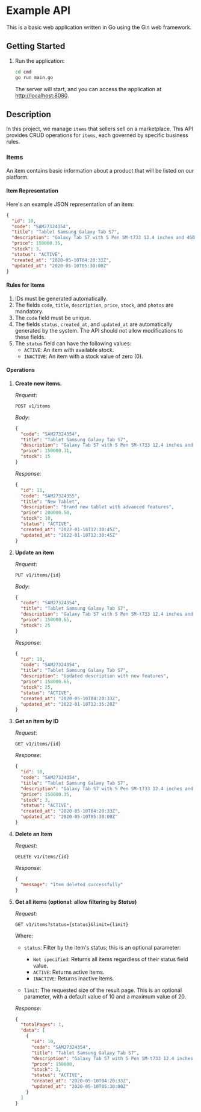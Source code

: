 # Example API

This is a basic web application written in Go using the Gin web framework.

## Getting Started

1. Run the application:

   ```bash
   cd cmd
   go run main.go
   ```

   The server will start, and you can access the application at [http://localhost:8080](http://localhost:8080).

## Description

In this project, we manage `items` that sellers sell on a marketplace. This API provides CRUD operations for `items`, each governed by specific business rules.

### Items

An item contains basic information about a product that will be listed on our platform.

#### Item Representation

Here's an example JSON representation of an item:

```json
{
  "id": 10,
  "code": "SAM27324354",
  "title": "Tablet Samsung Galaxy Tab S7",
  "description": "Galaxy Tab S7 with S Pen SM-t733 12.4 inches and 4GB RAM",
  "price": 150000.35,
  "stock": 3,
  "status": "ACTIVE",
  "created_at": "2020-05-10T04:20:33Z",
  "updated_at": "2020-05-10T05:30:00Z"
}
```

#### Rules for Items

1. IDs must be generated automatically.
2. The fields `code`, `title`, `description`, `price`, `stock`, and `photos` are mandatory.
3. The `code` field must be unique.
4. The fields `status`, `created_at`, and `updated_at` are automatically generated by the system. The API should not allow modifications to these fields.
5. The `status` field can have the following values:
   - `ACTIVE`: An item with available stock.
   - `INACTIVE`: An item with a stock value of zero (0).

#### Operations

1. **Create new items.**

   _Request_:

   ```
   POST v1/items
   ```

   _Body_:

   ```json
   {
     "code": "SAM27324354",
     "title": "Tablet Samsung Galaxy Tab S7",
     "description": "Galaxy Tab S7 with S Pen SM-t733 12.4 inches and 4GB RAM",
     "price": 150000.31,
     "stock": 15
   }
   ```

   _Response_:

   ```json
   {
     "id": 11,
     "code": "SAM27324355",
     "title": "New Tablet",
     "description": "Brand new tablet with advanced features",
     "price": 200000.50,
     "stock": 10,
     "status": "ACTIVE",
     "created_at": "2022-01-18T12:30:45Z",
     "updated_at": "2022-01-18T12:30:45Z"
   }
   ```

2. **Update an item**

   _Request_:

   ```
   PUT v1/items/{id}
   ```

   _Body_:

   ```json
   {
     "code": "SAM27324354",
     "title": "Tablet Samsung Galaxy Tab S7",
     "description": "Galaxy Tab S7 with S Pen SM-t733 12.4 inches and 4GB RAM",
     "price": 158000.65,
     "stock": 25
   }
   ```

   _Response_:

   ```json
   {
     "id": 10,
     "code": "SAM27324354",
     "title": "Tablet Samsung Galaxy Tab S7",
     "description": "Updated description with new features",
     "price": 158000.65,
     "stock": 25,
     "status": "ACTIVE",
     "created_at": "2020-05-10T04:20:33Z",
     "updated_at": "2022-01-18T12:35:20Z"
   }
   ```

3. **Get an item by ID**

   _Request_:

   ```
   GET v1/items/{id}
   ```

   _Response_:

   ```json
   {
     "id": 10,
     "code": "SAM27324354",
     "title": "Tablet Samsung Galaxy Tab S7",
     "description": "Galaxy Tab S7 with S Pen SM-t733 12.4 inches and 4GB RAM",
     "price": 150000.35,
     "stock": 3,
     "status": "ACTIVE",
     "created_at": "2020-05-10T04:20:33Z",
     "updated_at": "2020-05-10T05:30:00Z"
   }
   ```

4. **Delete an Item**

   _Request_:

   ```
   DELETE v1/items/{id}
   ```

   _Response_:

   ```json
   {
     "message": "Item deleted successfully"
   }
   ```

5. **Get all items (optional: allow filtering by _Status_)**

   _Request_:

   ```
   GET v1/items?status={status}&limit={limit}
   ```

   Where:

   - `status`: Filter by the item's status; this is an optional parameter:
     - `Not specified`: Returns all items regardless of their status field value.
     - `ACTIVE`: Returns active items.
     - `INACTIVE`: Returns inactive items.

   - `limit`: The requested size of the result page. This is an optional parameter, with a default value of 10 and a maximum value of 20.

   _Response_:

   ```json
   {
     "totalPages": 1,
     "data": [
       {
         "id": 10,
         "code": "SAM27324354",
         "title": "Tablet Samsung Galaxy Tab S7",
         "description": "Galaxy Tab S7 with S Pen SM-t733 12.4 inches and 4GB RAM",
         "price": 150000,
         "stock": 3,
         "status": "ACTIVE",
         "created_at": "2020-05-10T04:20:33Z",
         "updated_at": "2020-05-10T05:30:00Z"
       }
     ]
   }
   ```